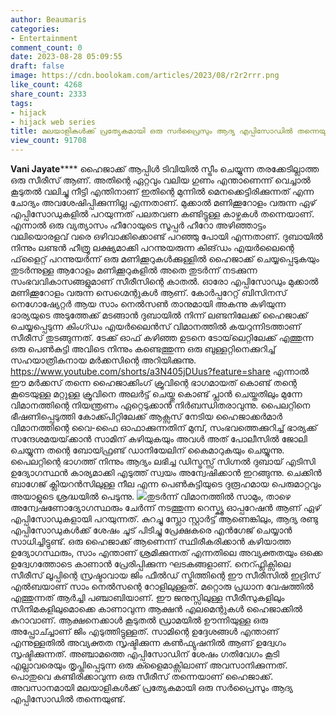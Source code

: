 ```yaml
---
author: Beaumaris
categories:
- Entertainment
comment_count: 0
date: 2023-08-28 05:09:55
draft: false
image: https://cdn.boolokam.com/articles/2023/08/r2r2rrr.png
like_count: 4268
share_count: 2333
tags:
- hijack
- hijack web series
title: മലയാളികൾക്ക് പ്രത്യേകമായി ഒരു സർപ്രൈസും ആദ്യ എപ്പിസോഡിൽ തന്നെയുണ്ട്
view_count: 91708
---
```


**Vani Jayate****** ഹൈജാക്ക് ആപ്പിൾ ടിവിയിൽ സ്ട്രീം ചെയ്യുന്ന തരക്കേടില്ലാത്ത ഒരു സീരീസ് ആണ്. അതിന്റെ ഏറ്റവും വലിയ ഗുണം എന്താണെന്ന് വെച്ചാൽ കൂടുതൽ വലിച്ചു നീട്ടി എന്തിനാണ് ഇതിന്റെ മുന്നിൽ മെനക്കെട്ടിരിക്കുന്നത് എന്ന ചോദ്യം അവശേഷിപ്പിക്കുന്നില്ല എന്നതാണ്. മുക്കാൽ മണിക്കൂറോളം വരുന്ന ഏഴ് എപ്പിസോഡുകളിൽ പറയുന്നത് പലതവണ കണ്ടിട്ടുള്ള കാഴ്ചകൾ തന്നെയാണ്. എന്നാൽ ഒരു വ്യത്യാസം ഹീറോയുടെ സൂപ്പർ ഹീറോ അഴിഞ്ഞാട്ടം വലിയൊരളവ് വരെ ഒഴിവാക്കിക്കൊണ്ട് പറഞ്ഞു പോയി എന്നതാണ്. ദുബായിൽ നിന്നും ലണ്ടൻ ഹീത്രൂ ലക്ഷ്യമാക്കി പറന്നുയരുന്ന കിങ്‌ഡം എയർലൈന്റെ ഫ്‌ളൈറ്റ് പറന്നുയർന്ന് ഒരു മണിക്കൂറുകൾക്കുള്ളിൽ ഹൈജാക്ക് ചെയ്യപ്പെടുകയും തുടർന്നുള്ള ആറോളം മണിക്കൂറുകളിൽ അതെ തുടർന്ന് നടക്കുന്ന സംഭവവികാസങ്ങളുമാണ് സീരീസിന്റെ കാതൽ. ഓരോ എപ്പിസോഡും മുക്കാൽ മണിക്കൂറോളം വരുന്ന സെഗ്മെന്റുകൾ ആണ്. കോർപ്പറേറ്റ് ബിസിനസ് നെഗോഷ്യേറ്റർ ആയ സാം നെൽസൺ താനുമായി അകന്നു കഴിയുന്ന ഭാര്യയുടെ അടുത്തേക്ക് മടങ്ങാൻ ദുബായിൽ നിന്ന് ലണ്ടനിലേക്ക് ഹൈജാക്ക് ചെയ്യപ്പെടുന്ന കിംഗ്ഡം എയർലൈൻസ് വിമാനത്തിൽ കയറുന്നിടത്താണ് സീരീസ് തുടങ്ങുന്നത്. ടേക്ക്‌ ഓഫ് കഴിഞ്ഞ ഉടനെ ടോയ്‌ലെറ്റിലേക്ക് എത്തുന്ന ഒരു പെൺകുട്ടി അവിടെ നിന്നും കണ്ടെത്തുന്ന ഒരു ബുള്ളറ്റിനെക്കുറിച്ച് സഹയാത്രികനായ മർക്കസിന്റെ അറിയിക്കുന്നു. https://www.youtube.com/shorts/a3N405jDUus?feature=share എന്നാൽ ഈ മർക്കസ് തന്നെ ഹൈജാക്കിംഗ് ക്രൂവിന്റെ ഭാഗമായത് കൊണ്ട് തന്റെ കൂടെയുള്ള മറ്റുള്ള ക്രൂവിനെ അലർട്ട് ചെയ്തു കൊണ്ട് പ്ലാൻ ചെയ്തതിലും മുന്നേ വിമാനത്തിന്റെ നിയന്ത്രണം ഏറ്റെടുക്കാൻ നിർബന്ധിതരാവുന്നു. പൈലറ്റിനെ ഭീഷണിപ്പെടുത്തി കോക്ക്പിറ്റിലേക്ക് ആക്സസ് നേടിയ ഹൈജാക്കർമാർ വിമാനത്തിന്റെ വൈ-ഫൈ ഓഫാക്കുന്നതിന് മുമ്പ്, സംഭവത്തെക്കുറിച്ച് ഭാര്യക്ക് സന്ദേശമയയ്‌ക്കാൻ സാമിന് കഴിയുകയും അവൾ അത് പോലീസിൽ ജോലി ചെയ്യുന്ന തന്റെ ബോയ്ഫ്രണ്ട് ഡാനിയേലിന് കൈമാറുകയും ചെയ്യുന്നു. പൈലറ്റിന്റെ ഭാഗത്ത് നിന്നും ആദ്യം ലഭിച്ച ഡിസ്ട്രസ്സ് സിഗ്നൽ ദുബായ് എടിസി ഉദ്യോഗസ്ഥൻ കാര്യമാക്കി എടുത്ത് സ്വയം അന്വേഷിക്കാൻ ഇറങ്ങുന്നു. ചെക്കിൻ ബാഗേജ് ക്ലിയറൻസിലുള്ള നീല എന്ന പെൺകുട്ടിയുടെ ദുരൂഹമായ പെരുമാറ്റവും അയാളുടെ ശ്രദ്ധയിൽ പെടുന്നു. ![](https://cdn.boolokam.com/articles/2023/08/r2r2rrr.png)തുടർന്ന് വിമാനത്തിൽ സാമും, താഴെ അന്വേഷണോദ്യോഗസ്ഥരും ചേർന്ന് നടത്തുന്ന റെസ്ക്യൂ ഓപ്പറേഷൻ ആണ് ഏഴ് എപ്പിസോഡുകളായി പറയുന്നത്. കുറച്ചു സ്ലോ സ്റ്റാർട്ട് ആണെങ്കിലും, ആദ്യ രണ്ടു എപ്പിസോഡുകൾക്ക് ശേഷം ചൂട് പിടിച്ചു പ്രേക്ഷകരെ എൻഗേജ് ചെയ്യാൻ സാധിച്ചിട്ടുണ്ട്. ഒരു ഹൈജാക്ക് ആണെന്ന് സ്ഥിരീകരിക്കാൻ കഴിയാത്ത ഉദ്യോഗസ്ഥരും, സാം എന്താണ് ശ്രമിക്കുന്നത് എന്നതിലെ അവ്യക്തതയും ഒക്കെ ഉദ്വേഗത്തോടെ കാണാൻ പ്രേരിപ്പിക്കുന്ന ഘടകങ്ങളാണ്. നെറ്ഫ്ലിക്സിലെ സീരീസ് ലൂപ്പിന്റെ സ്രഷ്ടാവായ ജിം ഫീൽഡ് സ്മിത്തിന്റെ ഈ സീരീസിൽ ഇദ്രിസ് എൽബയാണ് സാം നെൽസന്റെ റോളിലുള്ളത്. മറ്റൊരു പ്രധാന വേഷത്തിൽ എത്തുന്നത് ആർച്ചി പഞ്ചാബിയാണ്. ഈ ജനുസ്സിലുള്ള സീരീസുകളിലും സിനിമകളിലുമൊക്കെ കാണാവുന്ന ആക്ഷൻ എലമെന്റുകൾ ഹൈജാക്കിൽ കുറാവാണ്. ആക്ഷനെക്കാൾ കൂടുതൽ ഡ്രാമയിൽ ഊന്നിയുള്ള ഒരു അപ്പ്രോച്ച്ചാണ് ജിം എടുത്തിട്ടുള്ളത്. സാമിന്റെ ഉദ്ദേശങ്ങൾ എന്താണ് എന്നുള്ളതിൽ അവ്യക്തത സൃഷ്ടിക്കുന്ന കൺഫ്യുഷനിൽ ആണ് ഉദ്വേഗം സൃഷ്ടിക്കുന്നത്. അഞ്ചാമത്തെ എപ്പിസോഡിന് ശേഷം ഗതിവേഗം കൂടി എല്ലാവരെയും തൃപ്തിപ്പെടുന്ന ഒരു ക്ളൈമാക്സിലാണ് അവസാനിക്കുന്നത്. പൊതുവെ കണ്ടിരിക്കാവുന്ന ഒരു സീരീസ് തന്നെയാണ് ഹൈജാക്ക്. അവസാനമായി മലയാളികൾക്ക് പ്രത്യേകമായി ഒരു സർപ്രൈസും ആദ്യ എപ്പിസോഡിൽ തന്നെയുണ്ട്.